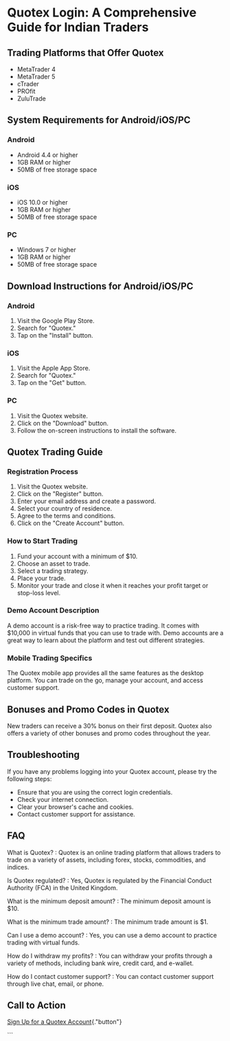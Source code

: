 # Quotex Login: A Comprehensive Guide for Indian Traders

## Trading Platforms that Offer Quotex

-   MetaTrader 4
-   MetaTrader 5
-   cTrader
-   PROfit
-   ZuluTrade

## System Requirements for Android/iOS/PC

### Android

-   Android 4.4 or higher
-   1GB RAM or higher
-   50MB of free storage space

### iOS

-   iOS 10.0 or higher
-   1GB RAM or higher
-   50MB of free storage space

### PC

-   Windows 7 or higher
-   1GB RAM or higher
-   50MB of free storage space

## Download Instructions for Android/iOS/PC

### Android

1.  Visit the Google Play Store.
2.  Search for "Quotex."
3.  Tap on the "Install" button.

### iOS

1.  Visit the Apple App Store.
2.  Search for "Quotex."
3.  Tap on the "Get" button.

### PC

1.  Visit the Quotex website.
2.  Click on the "Download" button.
3.  Follow the on-screen instructions to install the software.

## Quotex Trading Guide

### Registration Process

1.  Visit the Quotex website.
2.  Click on the "Register" button.
3.  Enter your email address and create a password.
4.  Select your country of residence.
5.  Agree to the terms and conditions.
6.  Click on the "Create Account" button.

### How to Start Trading

1.  Fund your account with a minimum of \$10.
2.  Choose an asset to trade.
3.  Select a trading strategy.
4.  Place your trade.
5.  Monitor your trade and close it when it reaches your profit target
    or stop-loss level.

### Demo Account Description

A demo account is a risk-free way to practice trading. It comes with
\$10,000 in virtual funds that you can use to trade with. Demo accounts
are a great way to learn about the platform and test out different
strategies.

### Mobile Trading Specifics

The Quotex mobile app provides all the same features as the desktop
platform. You can trade on the go, manage your account, and access
customer support.

## Bonuses and Promo Codes in Quotex

New traders can receive a 30% bonus on their first deposit. Quotex also
offers a variety of other bonuses and promo codes throughout the year.

## Troubleshooting

If you have any problems logging into your Quotex account, please try
the following steps:

-   Ensure that you are using the correct login credentials.
-   Check your internet connection.
-   Clear your browser\'s cache and cookies.
-   Contact customer support for assistance.

## FAQ

What is Quotex?
:   Quotex is an online trading platform that allows traders to trade on
    a variety of assets, including forex, stocks, commodities, and
    indices.

Is Quotex regulated?
:   Yes, Quotex is regulated by the Financial Conduct Authority (FCA) in
    the United Kingdom.

What is the minimum deposit amount?
:   The minimum deposit amount is \$10.

What is the minimum trade amount?
:   The minimum trade amount is \$1.

Can I use a demo account?
:   Yes, you can use a demo account to practice trading with virtual
    funds.

How do I withdraw my profits?
:   You can withdraw your profits through a variety of methods,
    including bank wire, credit card, and e-wallet.

How do I contact customer support?
:   You can contact customer support through live chat, email, or phone.

## Call to Action

[Sign Up for a Quotex
Account](\%22https://traff.sbs/brokerqxsignup\%22){."button"}

\`\`\`

